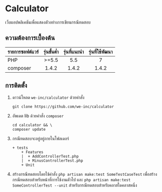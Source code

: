 # Calculator

เว็บแอปพลิเคชันเพื่อแสดงตัวอย่างการเขียนกรณีทดสอบ

## ความต้องการเบื้องต้น
| รายการซอฟต์แวร์ | รุ่นขั้นต่ำ | รุ่นที่แนะนำ | รุ่นที่ใช้พัฒนา |
|---------------|:------:|:--------:|:---------:|            
| PHP           | >=5.5  | 5.5      | 7         |
| composer      | 1.4.2  | 1.4.2    | 1.4.2     |

## การติดตั้ง

1. ดาวน์โหลด ```we-inc/calculator``` ด้วยคำสั่ง
    ```
    git clone https://github.com/we-inc/calculator
    ```

1. อัพเดต lib ด้วยคำสั่ง ```composer```
    ```
    cd calculator && \
    composer update
    ```
    
1. กรณีทดสอบจะอยู่อยู่ภายในโฟลเดอร์
    ```
    + tests
        + Features
        |  + AddControllerTest.php
        |  + MinusControllerTest.php
        + Unit
    ```

1. สร้างกรณีทดสอบโดยใช้คำสั่ง
    ```php artisan make:test SomeTestCaseTest```
    เพื่อสร้างกรณีทดสอบสำหรับหน้าที่การใช้งานตัวไป และ
    ```php artisan make:test SomeControllerTest --unit```
    สำหรับกรณีทดสอบสำหรับคลาสใดคลาสหนึ่ง